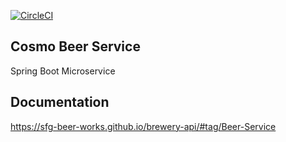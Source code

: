 [![CircleCI](https://circleci.com/gh/prpramod/cosmo-beer-service.svg?style=svg)](https://circleci.com/gh/prpramod/cosmo-beer-service)
## Cosmo Beer Service 
Spring Boot Microservice
## Documentation 
https://sfg-beer-works.github.io/brewery-api/#tag/Beer-Service
